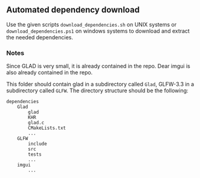 ## Automated dependency download

Use the given scripts `download_dependencies.sh` on UNIX systems or `download_dependencies.ps1` on windows systems to download and extract
the needed dependencies.

### Notes
Since GLAD is very small, it is already contained in the repo. Dear imgui is also already contained
in the repo.

This folder should contain glad in a subdirectory called `Glad`, GLFW-3.3 in a
subdirectory called `GLFW`.
The directory structure should be the following:
```$xslt
dependencies
    Glad
        glad
        KHR
        glad.c
        CMakeLists.txt
        ...
    GLFW
        include
        src
        tests
        ...
    imgui
        ...
```
